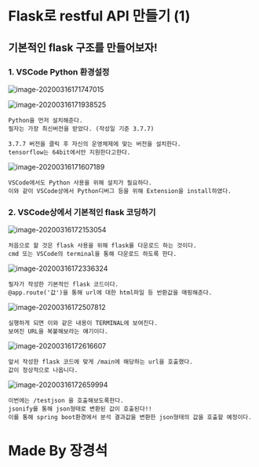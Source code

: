 # Flask로 restful API 만들기 (1)

## 기본적인 flask 구조를 만들어보자!

### 1. VSCode Python 환경설정



![image-20200316171747015](C:\Users\jusku\AppData\Roaming\Typora\typora-user-images\image-20200316171747015.png)

![image-20200316171938525](C:\Users\jusku\AppData\Roaming\Typora\typora-user-images\image-20200316171938525.png)

	Python을 먼저 설치해준다.
	필자는 가장 최신버전을 받았다. (작성일 기준 3.7.7)
	
	3.7.7 버전을 클릭 후 자신의 운영체제에 맞는 버전을 설치한다.
	tensorflow는 64bit에서만 지원한다고한다.


![image-20200316171607189](C:\Users\jusku\AppData\Roaming\Typora\typora-user-images\image-20200316171607189.png)

	VSCode에서도 Python 사용을 위해 설치가 필요하다.
	이와 같이 VSCode상에서 Python디버그 등을 위해 Extension을 install하였다.

### 2. VSCode상에서 기본적인 flask 코딩하기

![image-20200316172153054](C:\Users\jusku\AppData\Roaming\Typora\typora-user-images\image-20200316172153054.png)

	처음으로 할 것은 flask 사용을 위해 flask를 다운로드 하는 것이다.
	cmd 또는 VSCode의 terminal을 통해 다운로드 하도록 한다.

![image-20200316172336324](C:\Users\jusku\AppData\Roaming\Typora\typora-user-images\image-20200316172336324.png)

	필자가 작성한 기본적인 flask 코드이다.
	@app.route('값')을 통해 url에 대한 html파일 등 반환값을 매핑해준다.

![image-20200316172507812](C:\Users\jusku\AppData\Roaming\Typora\typora-user-images\image-20200316172507812.png)

	실행하게 되면 이와 같은 내용이 TERMINAL에 보여진다.
	보여진 URL을 복붙해보라는 얘기이다.

![image-20200316172616607](C:\Users\jusku\AppData\Roaming\Typora\typora-user-images\image-20200316172616607.png)

	앞서 작성한 flask 코드에 맞게 /main에 해당하는 url을 호출했다.
	값이 정상적으로 나옵니다.

![image-20200316172659994](C:\Users\jusku\AppData\Roaming\Typora\typora-user-images\image-20200316172659994.png)

	이번에는 /testjson 을 호출해보도록한다.
	jsonify를 통해 json형태로 변환된 값이 호출된다!!
	이를 통해 spring boot환경에서 분석 결과값을 변환한 json형태의 값을 호출할 예정이다.

# Made By 장경석
